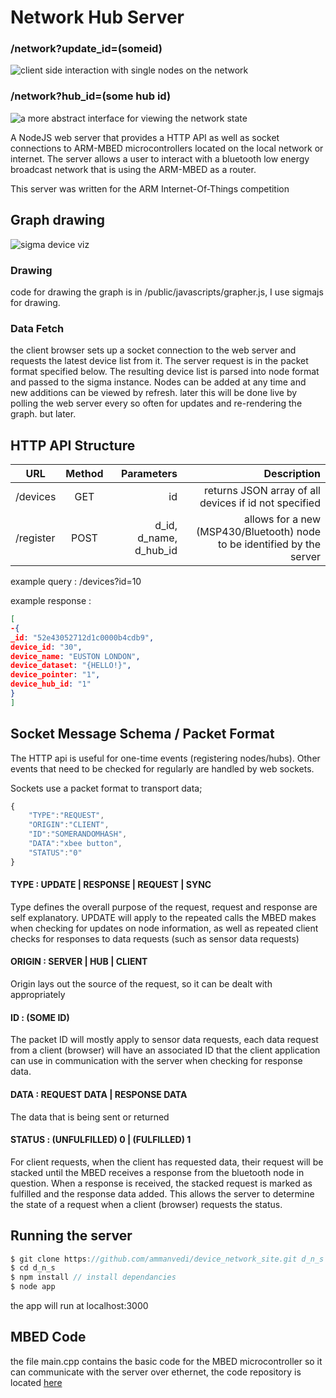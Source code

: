 # Network Hub Server

### /network?update_id=(someid)

![client side interaction with single nodes on the network](http://i.imgur.com/usr5Z6U.png "changing node data from the client side")

### /network?hub_id=(some hub id)

![a more abstract interface for viewing the network state](http://i.imgur.com/QdTwnls.png "MBED and server")

A NodeJS web server that provides a HTTP API as well as socket connections to ARM-MBED microcontrollers located on the local network or internet. The server allows a user to interact with a bluetooth low energy broadcast network that is using the ARM-MBED as a router.

This server was written for the ARM Internet-Of-Things competition

## Graph drawing 
![sigma device viz](http://i.imgur.com/aPhalqX.png "network visualization")

### Drawing
code for drawing the graph is in /public/javascripts/grapher.js, I use sigmajs for drawing. 

### Data Fetch

the client browser sets up a socket connection to the web server and requests the latest device list from it. The server request is in the packet format specified below. The resulting device list is parsed into node format and passed to the sigma instance. Nodes can be added at any time and new additions can be viewed by refresh. later this will be done live by polling the web server every so often for updates and re-rendering the graph. but later.


## HTTP API Structure


| URL          |Method          | Parameters | Description     
| ------------- |:-------------:|---------:|----------:|
| /devices| GET         | id  | returns JSON array of all devices if id not specified |
|/register| POST| d_id, d_name, d_hub_id| allows for a new (MSP430/Bluetooth) node to be identified by the server

example query : /devices?id=10

example response : 

```json
[
-{
_id: "52e43052712d1c0000b4cdb9",
device_id: "30",
device_name: "EUSTON LONDON",
device_dataset: "{HELLO!}",
device_pointer: "1",
device_hub_id: "1"
}
]
```

## Socket Message Schema / Packet Format

The HTTP api is useful for one-time events (registering nodes/hubs). Other events that need to be checked for regularly are handled by web sockets. 

Sockets use a packet format to transport data; 


```javascript
{
	"TYPE":"REQUEST",
	"ORIGIN":"CLIENT",
	"ID":"SOMERANDOMHASH",
	"DATA":"xbee button",
	"STATUS":"0"
}
```

#### TYPE : UPDATE | RESPONSE | REQUEST | SYNC
Type defines the overall purpose of the request, request and response are self explanatory. UPDATE will apply to the repeated calls the MBED makes when checking for updates on node information, as well as repeated client checks for responses to data requests (such as sensor data requests)

#### ORIGIN : SERVER | HUB | CLIENT
Origin lays out the source of the request, so it can be dealt with appropriately


#### ID : (SOME ID)
The packet ID will mostly apply to sensor data requests, each data request from a client (browser) will have an associated ID that the client application can use in communication with the server when checking for response data.

#### DATA : REQUEST DATA | RESPONSE DATA
The data that is being sent or returned


#### STATUS : (UNFULFILLED) 0 | (FULFILLED) 1
For client requests, when the client has requested data, their request will be stacked until the MBED receives a response from the bluetooth node in question. When a response is received, the stacked request is marked as fulfilled and the response data added. This allows the server to determine the state of a request when a client (browser) requests the status.

## Running the server

```javascript
$ git clone https://github.com/ammanvedi/device_network_site.git d_n_s
$ cd d_n_s
$ npm install // install dependancies 
$ node app
```

the app will run at localhost:3000

## MBED Code

the file main.cpp contains the basic code for the MBED microcontroller so it can communicate with the server over ethernet, the code repository is located [here](https://mbed.org/users/ammanvedi/code/IOT_Sockets/)





